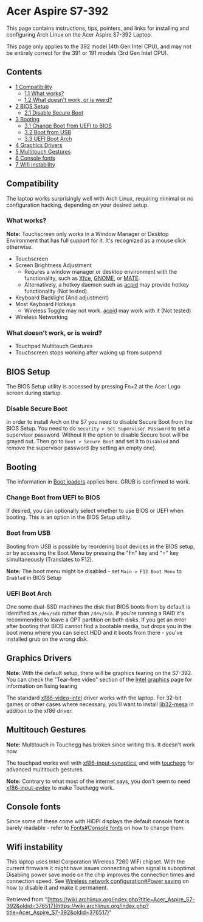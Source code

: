 # Acer Aspire S7-392

This page contains instructions, tips, pointers, and links for installing and configuring Arch Linux on the Acer Aspire S7-392 Laptop.

This page only applies to the 392 model (4th Gen Intel CPU), and may not be entirely correct for the 391 or 191 models (3rd Gen Intel CPU).

## Contents

*   [1 Compatibility](#Compatibility)
    *   [1.1 What works?](#What_works.3F)
    *   [1.2 What doesn't work, or is weird?](#What_doesn.27t_work.2C_or_is_weird.3F)
*   [2 BIOS Setup](#BIOS_Setup)
    *   [2.1 Disable Secure Boot](#Disable_Secure_Boot)
*   [3 Booting](#Booting)
    *   [3.1 Change Boot from UEFI to BIOS](#Change_Boot_from_UEFI_to_BIOS)
    *   [3.2 Boot from USB](#Boot_from_USB)
    *   [3.3 UEFI Boot Arch](#UEFI_Boot_Arch)
*   [4 Graphics Drivers](#Graphics_Drivers)
*   [5 Multitouch Gestures](#Multitouch_Gestures)
*   [6 Console fonts](#Console_fonts)
*   [7 Wifi instability](#Wifi_instability)

## Compatibility

The laptop works surprisingly well with Arch Linux, requiring minimal or no configuration hacking, depending on your desired setup.

### What works?

**Note:** Touchscreen only works in a Window Manager or Desktop Environment that has full support for it. It's recognized as a mouse click otherwise.

*   Touchscreen
*   Screen Brightness Adjustment
    *   Requres a window manager or desktop environment with the functionality, such as [Xfce](/index.php/Xfce "Xfce"), [GNOME](/index.php/GNOME "GNOME"), or [MATE](/index.php/MATE "MATE").
    *   Alternatively, a hotkey daemon such as [acpid](/index.php/Acpid "Acpid") may provide hotkey functionality (Not tested).
*   Keyboard Backlight (And adjustment)
*   Most Keyboard Hotkeys
    *   Wireless Toggle may not work. [acpid](/index.php/Acpid "Acpid") may work with it (Not tested)
*   Wireless Networking

### What doesn't work, or is weird?

*   Touchpad Multitouch Gestures
*   Touchscreen stops working after waking up from suspend

## BIOS Setup

The BIOS Setup utility is accessed by pressing Fn+2 at the Acer Logo screen during startup.

### Disable Secure Boot

In order to install Arch on the S7 you need to disable Secure Boot from the BIOS Setup. You need to do `Security > Set Supervisor Password` to set a supervisor password. Without it the option to disable Secure boot will be grayed out. Then go to `Boot > Secure Boot` and set it to `Disabled` and remove the supervisor password (by setting an empty one).

## Booting

The information in [Boot loaders](/index.php/Boot_loaders "Boot loaders") applies here. GRUB is confirmed to work.

### Change Boot from UEFI to BIOS

If desired, you can optionally select whether to use BIOS or UEFI when booting. This is an option in the BIOS Setup utility.

### Boot from USB

Booting from USB is possible by reordering boot devices in the BIOS setup, or by accessing the Boot Menu by pressing the "Fn" key and "=" key simultaneously (Translates to F12).

**Note:** The boot menu might be disabled - set `Main > F12 Boot Menu` to `Enabled` in BIOS Setup

### UEFI Boot Arch

One some dual-SSD machines the disk that BIOS boots from by default is identified as `/dev/sdb` rather than `/dev/sda`. If you're running a RAID it's recommended to leave a GPT partition on both disks. If you get an error after booting that BIOS cannot find a bootable media, but drops you in the boot menu where you can select HDD and it boots from there - you've installed grub on the wrong disk.

## Graphics Drivers

**Note:** With the default setup, there will be graphics tearing on the S7-392\. You can check the "Tear-free video" section of the [Intel graphics](/index.php/Intel_graphics "Intel graphics") page for information on fixing tearing

The standard [xf86-video-intel](https://www.archlinux.org/packages/?name=xf86-video-intel) driver works with the laptop. For 32-bit games or other cases where necessary, you'll want to install [lib32-mesa](https://www.archlinux.org/packages/?name=lib32-mesa) in addition to the xf86 driver.

## Multitouch Gestures

**Note:** Multitouch in Touchegg has broken since writing this. It doesn't work now

The touchpad works well with [xf86-input-synaptics](https://www.archlinux.org/packages/?name=xf86-input-synaptics), and with [touchegg](https://aur.archlinux.org/packages/touchegg/) for advanced multitouch gestures.

**Note:** Contrary to what most of the internet says, you don't seem to need [xf86-input-evdev](https://www.archlinux.org/packages/?name=xf86-input-evdev) to make Touchegg work.

## Console fonts

Since some of these come with HiDPI displays the default console font is barely readable - refer to [Fonts#Console fonts](/index.php/Fonts#Console_fonts "Fonts") on how to change them.

## Wifi instability

This laptop uses Intel Corporation Wireless 7260 WiFi chipset. With the current firmware it might have issues connecting when signal is suboptimal. Disabling power save mode on the chip improves the connection times and connection speed. See [Wireless network configuration#Power saving](/index.php/Wireless_network_configuration#Power_saving "Wireless network configuration") on how to disable it and make it permanent.

Retrieved from "[https://wiki.archlinux.org/index.php?title=Acer_Aspire_S7-392&oldid=376517](https://wiki.archlinux.org/index.php?title=Acer_Aspire_S7-392&oldid=376517)"
